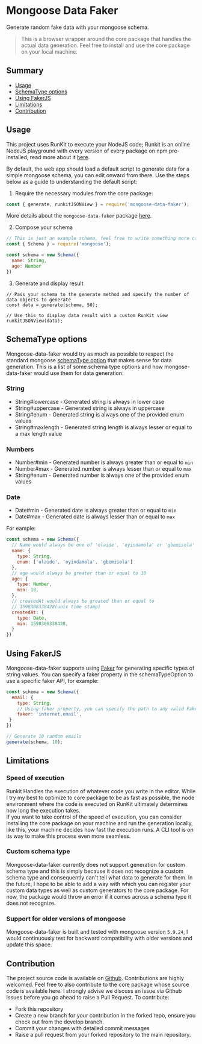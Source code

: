 # Mongoose Data Faker
Generate random fake data with your mongoose schema.  
> This is a browser wrapper around the core package that handles the actual data generation. Feel free to install and use the core package on your local machine.

## Summary
- [Usage](#usage)
- [SchemaType options](#schematype-options)
- [Using FakerJS](#using-fakerjs)
- [Limitations](#limitations)
- [Contribution](#contribution)

## Usage  
This project uses RunKit to execute your NodeJS code; Runkit is an online NodeJS playground with every version of every package on npm pre-installed, read more about it [here](https://runkit.com/home).
 
By default, the web app should load a default script to generate data for a simple mongoose schema, you can edit onward from there. Use the steps below as a guide to understanding the default script:

1. Require the necessary modules from the core package:
```javascript
const { generate, runkitJSONView } = require('mongoose-data-faker'); 
```

More details about the `mongoose-data-faker` package [here](https://www.npmjs.com/package/mongoose-data-faker).

2. Compose your schema
```javascript
// This is just an example schema, feel free to write something more complicated
const { Schema } = require('mongoose');

const schema = new Schema({
  name: String,
  age: Number
})
```

3. Generate and display result
```NodeJS
// Pass your schema to the generate method and specify the number of data objects to generate
const data = generate(schema, 50);

// Use this to display data result with a custom RunKit view
runkitJSONView(data);
```


## SchemaType options
Mongoose-data-faker would try as much as possible to respect the standard mongoose [schemaType option](https://mongoosejs.com/docs/schematypes.html#schematype-options) that makes sense for data generation. This is a list of some schema type options and how mongose-data-faker would use them for data generation:

### String
- String#lowercase - Generated string is always in lower case
- String#uppercase - Generated string is always in uppercase
- String#enum - Generated string is always one of the provided enum values
- String#maxlength - Generated string length is always lesser or equal to a max length value

### Numbers
- Number#min - Generated number is always greater than or equal to `min`
- Number#max - Generated number is always lesser than or equal to `max`
- String#enum - Generated number is always one of the provided enum values

### Date
- Date#min - Generated date is always greater than or equal to `min`
- Date#max - Generated date is always lesser than or equal to `max`

For eample:

```javascript
const schema = new Schema({
  // Name would always be one of 'olaide', 'oyindamola' or 'gbemisola'
  name: {
    type: String,
    enum: ['olaide', 'oyindamola', 'gbemisola']
  },
  // age would always be greater than or equal to 18
  age: {
    type: Number,
    min: 18,
  },
  // createdAt would always be greated than or equal to 
  // 1598308338428(unix time stamp)
  createdAt: {
    type: Date,
    min: 1598308338428,
  }
})
```

## Using FakerJS
Mongoose-data-faker supports using [Faker](https://www.npmjs.com/package/faker) for generating specific types of string values. You can specify a faker property in the schemaTypeOption to use a specific faker API, for example:

```javascript
const schema = new Schema({
  email: {
    type: String,
	// Using faker property, you can specify the path to any valid FakerJS API
	faker: 'internet.email',
 }
})

// Generate 10 random emails
generate(schema, 10);
```

## Limitations
### Speed of execution
Runkit Handles the execution of whatever code you write in the editor. While I try my best to optimize to core package to be as fast as possible, the node environment where the code is executed on RunKit ultimately determines how long the execution takes.  
If you want to take control of the speed of execution, you can consider installing the core package on your machine and run the generation locally, like this, your machine decides how fast the execution runs. A CLI tool is on its way to make this process even more seamless.

### Custom schema type
Mongoose-data-faker currently does not support generation for custom schema type and this is simply because it does not recognize a custom schema type and consequently can't tell what data to generate for them. In the future, I hope to be able to add a way with which you can register your custom data types as well as custom generators to the core package. For now, the package would throw an error if it comes across a schema type it does not recognize.

### Support for older versions of mongoose
Mongoose-data-faker is built and tested with mongoose version `5.9.24`, I would continuously test for backward compatibility with older versions and update this space.

## Contribution
The project source code is available on [Github](https://github.com/IAMOTZ/mrd-browser). Contributions are highly welcomed. Feel free to also contribute to the core package whose source code is available here.
I strongly advise we discuss an issue via Github Issues before you go ahead to raise a Pull Request. To contribute:

- Fork this repository
- Create a new branch for your contribution in the forked repo, ensure you check out from the develop branch.
- Commit your changes with detailed commit messages
- Raise a pull request from your forked repository to the main repository.
